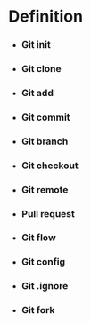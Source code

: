 # Definition

* ### Git init
* ### Git clone
* ### Git add
* ### Git commit
* ### Git branch
* ### Git checkout
* ### Git remote
* ### Pull request
* ### Git flow
* ### Git config
* ### Git .ignore
* ### Git fork